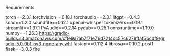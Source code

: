 Requirements:

torch==2.3.1
torchvision==0.18.1
torchaudio==2.3.1
litgpt==0.4.3  
snac==1.2.0
soundfile==0.12.1
openai-whisper
tokenizers==0.19.1 
streamlit==1.37.1
PyAudio==0.2.14
pydub==0.25.1
onnxruntime==1.19.0
numpy==1.26.3
https://gradio-builds.s3.amazonaws.com/cffe9a7ab7f71e76d7214dc57c6278ffaf5bcdf9/gradio-5.0.0b1-py3-none-any.whl
fastapi==0.112.4
librosa==0.10.2.post1
flask==3.0.3
fire